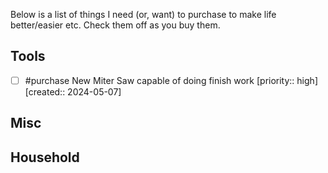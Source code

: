 Below is a list of things I need (or, want) to purchase to make life better/easier etc.
Check them off as you buy them.

## Tools
- [ ] #purchase New Miter Saw capable of doing finish work  [priority:: high]  [created:: 2024-05-07]

## Misc

## Household